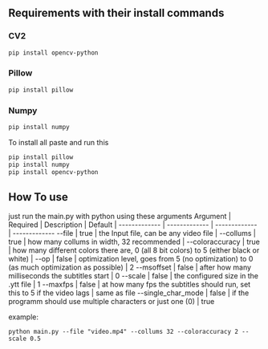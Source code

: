 ## Requirements with their install commands

### CV2
```bash
pip install opencv-python
```
### Pillow
```bash
pip install pillow
```
### Numpy
```bash
pip install numpy
```

To install all paste and run this
```bash
pip install pillow
pip install numpy
pip install opencv-python
```

## How To use
just run the main.py with python using these arguments
Argument | Required | Description | Default | 
------------- | ------------- | ------------- | -------------
--file | true | the Input file, can be any video file | 
--collums | true | how many collums in width, 32 recommended | 
--coloraccuracy | true | how many different colors there are, 0 (all 8 bit colors) to 5 (either black or white) | 
--op | false | optimization level, goes from 5 (no optimization) to 0 (as much optimization as possible) | 2
--msoffset | false | after how many milliseconds the subtitles start | 0
--scale | false | the configured size in the .ytt file | 1
--maxfps | false | at how many fps the subtitles should run, set this to 5 if the video lags | same as file
--single_char_mode | false | if the programm should use multiple characters or just one (0) | true

example:
```
python main.py --file "video.mp4" --collums 32 --coloraccuracy 2 --scale 0.5
```
